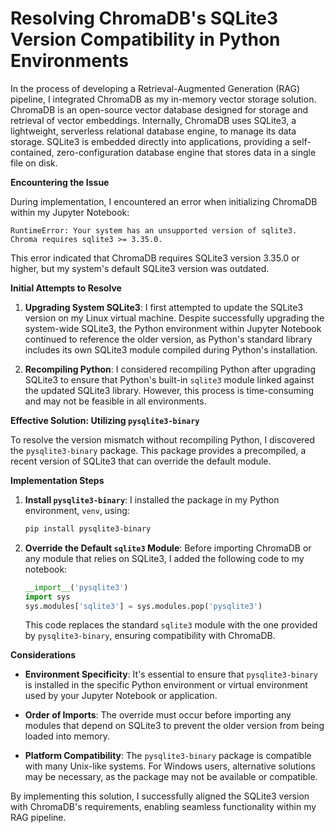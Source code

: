 # Resolving ChromaDB's SQLite3 Version Compatibility in Python Environments

In the process of developing a Retrieval-Augmented Generation (RAG) pipeline, I integrated ChromaDB as my in-memory vector storage solution. ChromaDB is an open-source vector database designed for storage and retrieval of vector embeddings. Internally, ChromaDB uses SQLite3, a lightweight, serverless relational database engine, to manage its data storage. SQLite3 is embedded directly into applications, providing a self-contained, zero-configuration database engine that stores data in a single file on disk.

**Encountering the Issue**

During implementation, I encountered an error when initializing ChromaDB within my Jupyter Notebook:


```
RuntimeError: Your system has an unsupported version of sqlite3. Chroma requires sqlite3 >= 3.35.0.
```


This error indicated that ChromaDB requires SQLite3 version 3.35.0 or higher, but my system's default SQLite3 version was outdated.

**Initial Attempts to Resolve**

1. **Upgrading System SQLite3**: I first attempted to update the SQLite3 version on my Linux virtual machine. Despite successfully upgrading the system-wide SQLite3, the Python environment within Jupyter Notebook continued to reference the older version, as Python's standard library includes its own SQLite3 module compiled during Python's installation.

2. **Recompiling Python**: I considered recompiling Python after upgrading SQLite3 to ensure that Python's built-in `sqlite3` module linked against the updated SQLite3 library. However, this process is time-consuming and may not be feasible in all environments.

**Effective Solution: Utilizing `pysqlite3-binary`**

To resolve the version mismatch without recompiling Python, I discovered the `pysqlite3-binary` package. This package provides a precompiled, a recent version of SQLite3 that can override the default module.

**Implementation Steps**

1. **Install `pysqlite3-binary`**: I installed the package in my Python environment, `venv`, using:

   ```bash
   pip install pysqlite3-binary
   ```


2. **Override the Default `sqlite3` Module**: Before importing ChromaDB or any module that relies on SQLite3, I added the following code to my  notebook:

   ```python
   __import__('pysqlite3')
   import sys
   sys.modules['sqlite3'] = sys.modules.pop('pysqlite3')
   ```


   This code replaces the standard `sqlite3` module with the one provided by `pysqlite3-binary`, ensuring compatibility with ChromaDB.

**Considerations**

- **Environment Specificity**: It's essential to ensure that `pysqlite3-binary` is installed in the specific Python environment or virtual environment used by your Jupyter Notebook or application.

- **Order of Imports**: The override must occur before importing any modules that depend on SQLite3 to prevent the older version from being loaded into memory.

- **Platform Compatibility**: The `pysqlite3-binary` package is compatible with many Unix-like systems. For Windows users, alternative solutions may be necessary, as the package may not be available or compatible.

By implementing this solution, I successfully aligned the SQLite3 version with ChromaDB's requirements, enabling seamless functionality within my RAG pipeline. 
